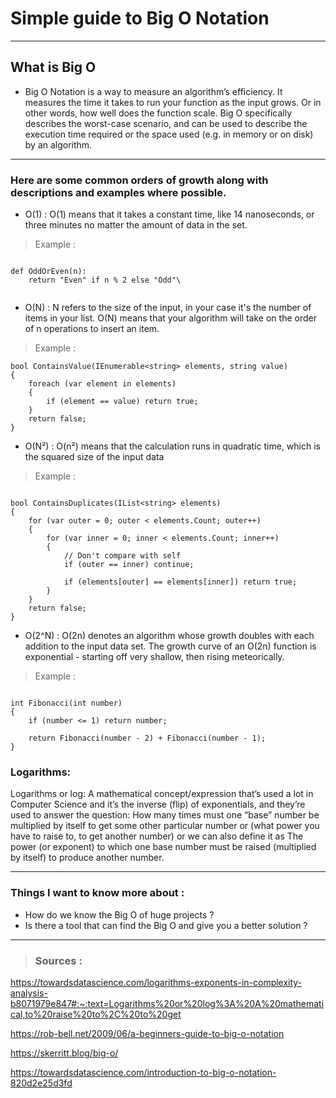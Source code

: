 # Simple guide to Big O Notation
---
## What is Big O

- Big O Notation is a way to measure an algorithm’s efficiency. It measures the time it takes to run your function as the input grows. Or in other words, how well does the function scale. Big O specifically describes the worst-case scenario, and can be used to describe the execution time required or the space used (e.g. in memory or on disk) by an algorithm.




---

### Here are some common orders of growth along with descriptions and examples where possible.

- O(1) : O(1) means that it takes a constant time, like 14 nanoseconds, or three minutes no matter the amount of data in the set.<br>
> Example :


```

def OddOrEven(n):
    return "Even" if n % 2 else "Odd"\
    
```

- O(N) : N refers to the size of the input, in your case it's the number of items in your list. O(N) means that your algorithm will take on the order of n operations to insert an item.<br>
> Example :

```
bool ContainsValue(IEnumerable<string> elements, string value)
{
    foreach (var element in elements)
    {
        if (element == value) return true; 
    }     
    return false; 
}

```

- O(N²) : O(n²) means that the calculation runs in quadratic time, which is the squared size of the input data<br>
> Example : <br>


```

bool ContainsDuplicates(IList<string> elements)
{
    for (var outer = 0; outer < elements.Count; outer++) 
    {
        for (var inner = 0; inner < elements.Count; inner++) 
        { 
            // Don't compare with self 
            if (outer == inner) continue;             
            
            if (elements[outer] == elements[inner]) return true; 
        }
    }    
    return false;
}

```

- O(2^N) : O(2n) denotes an algorithm whose growth doubles with each addition to the input data set. The growth curve of an O(2n) function is exponential - starting off very shallow, then rising meteorically.<br>

> Example : 
```

int Fibonacci(int number)
{
    if (number <= 1) return number;
       
    return Fibonacci(number - 2) + Fibonacci(number - 1); 
}

```

### Logarithms: 

Logarithms or log: A mathematical concept/expression that’s used a lot in Computer Science and it’s the inverse (flip) of exponentials, and they’re used to answer the question: How many times must one “base” number be multiplied by itself to get some other particular number or (what power you have to raise to, to get another number) or we can also define it as The power (or exponent) to which one base number must be raised (multiplied by itself) to produce another number.<br>

---
### Things I want to know more about : 
- How do we know the Big O of huge projects ? 
- Is there a tool that can find the Big O and give you a better solution ? 


---
>### Sources : 
https://towardsdatascience.com/logarithms-exponents-in-complexity-analysis-b8071979e847#:~:text=Logarithms%20or%20log%3A%20A%20mathematical,to%20raise%20to%2C%20to%20get

https://rob-bell.net/2009/06/a-beginners-guide-to-big-o-notation

https://skerritt.blog/big-o/

https://towardsdatascience.com/introduction-to-big-o-notation-820d2e25d3fd



